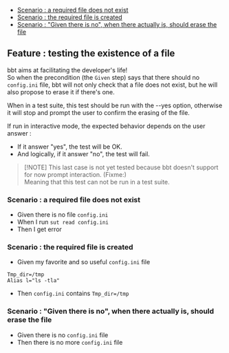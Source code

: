 
- [Scenario : a required file does not exist](#scenario--a-required-file-does-not-exist)
- [Scenario : the required file is created](#scenario--the-required-file-is-created)
- [Scenario : "Given there is no", when there actually is, should erase the file](#scenario--given-there-is-no-when-there-actually-is-should-erase-the-file)

<!-- omit from toc -->
## Feature : testing the existence of a file

bbt aims at facilitating the developer's life!  
So when the precondition (the `Given` step) says that there should no `config.ini` file, bbt will not only check that a file does not exist, but he will also propose to erase it if there's one.  

When in a test suite, this test should be run with the --yes option, otherwise it will stop and prompt the user to confirm the erasing of the file.

If run in interactive mode, the expected behavior depends on the user answer : 
- If it answer "yes", the test will be OK.
- And logically, if it answer "no", the test will fail.

> [!NOTE] This last case is not yet tested because bbt doesn't support for now prompt interaction. (Fixme:)  
> Meaning that this test can not be run in a test suite.


### Scenario : a required file does not exist 

- Given there is no file `config.ini`
- When I run `sut read config.ini`
- Then I get error

### Scenario : the required file is created

  - Given my favorite and so useful `config.ini` file
```
Tmp_dir=/tmp
Alias l="ls -tla"
```
- Then `config.ini` contains `Tmp_dir=/tmp`

 ### Scenario : "Given there is no", when there actually is, should erase the file 


- Given there is no `config.ini` file  
- Then there is no more `config.ini` file
 
